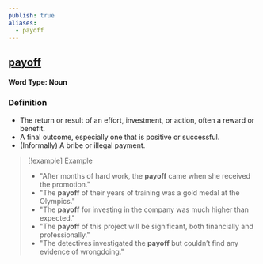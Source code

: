 ```yaml
---
publish: true
aliases:
  - payoff
---
```


## [payoff](https://dictionary.cambridge.org/dictionary/english/payoff)
#### Word Type: Noun

### Definition
- The return or result of an effort, investment, or action, often a reward or benefit.
- A final outcome, especially one that is positive or successful.
- (Informally) A bribe or illegal payment.

> [!example] Example
> 
> - "After months of hard work, the **payoff** came when she received the promotion."
> - "The **payoff** of their years of training was a gold medal at the Olympics."
> - "The **payoff** for investing in the company was much higher than expected."
> - "The **payoff** of this project will be significant, both financially and professionally."
> - "The detectives investigated the **payoff** but couldn’t find any evidence of wrongdoing."